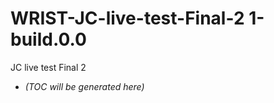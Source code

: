 # WRIST-JC-live-test-Final-2 1-build.0.0

<p>JC live test Final 2</p>

<!-- LATEST_START -->
* _(TOC will be generated here)_
<!-- LATEST_END -->